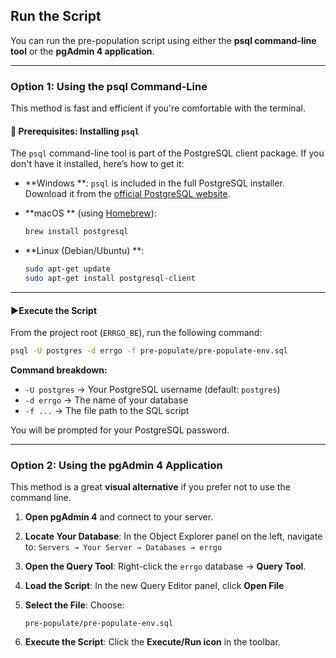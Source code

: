 
## Run the Script

You can run the pre-population script using either the **psql command-line tool** or the **pgAdmin 4 application**.

---

### Option 1: Using the psql Command-Line

This method is fast and efficient if you're comfortable with the terminal.

#### 🔧 Prerequisites: Installing `psql`

The `psql` command-line tool is part of the PostgreSQL client package. If you don't have it installed, here’s how to get it:

* **Windows **: `psql` is included in the full PostgreSQL installer. Download it from the [official PostgreSQL website](https://www.postgresql.org/download/).

* **macOS ** (using [Homebrew](https://brew.sh)):

  ```bash
  brew install postgresql
  ```

* **Linux (Debian/Ubuntu) **:

  ```bash
  sudo apt-get update
  sudo apt-get install postgresql-client
  ```

---

#### ▶Execute the Script

From the project root (`ERRGO_BE`), run the following command:

```bash
psql -U postgres -d errgo -f pre-populate/pre-populate-env.sql
```

**Command breakdown:**

* `-U postgres` → Your PostgreSQL username (default: `postgres`)
* `-d errgo` → The name of your database
* `-f ...` → The file path to the SQL script

You will be prompted for your PostgreSQL password.

---

### Option 2: Using the pgAdmin 4 Application

This method is a great **visual alternative** if you prefer not to use the command line.

1. **Open pgAdmin 4** and connect to your server.
2. **Locate Your Database**: In the Object Explorer panel on the left, navigate to:
   `Servers → Your Server → Databases → errgo`
3. **Open the Query Tool**: Right-click the `errgo` database → **Query Tool**.
4. **Load the Script**: In the new Query Editor panel, click  **Open File** 
5. **Select the File**: Choose:

   ```
   pre-populate/pre-populate-env.sql
   ```
6. **Execute the Script**: Click the **Execute/Run icon**  in the toolbar.

